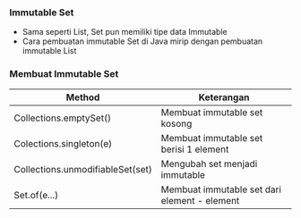 ### Immutable Set
- Sama seperti List, Set pun memiliki tipe data Immutable
- Cara pembuatan immutable Set di Java mirip dengan pembuatan immutable List

### Membuat Immutable Set
| Method | Keterangan |
| --- | --- |
| Collections.emptySet() | Membuat immutable set kosong |
| Colections.singleton(e) | Membuat immutable set berisi 1 element |
| Collections.unmodifiableSet(set) | Mengubah set menjadi immutable |
| Set.of(e...) | Membuat immutable set dari element - element |

